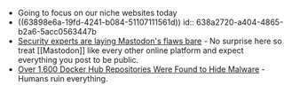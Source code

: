 - Going to focus on our niche websites today
- ((63898e6a-19fd-4241-b084-51107111561d))
  id:: 638a2720-a404-4865-b2a6-5acc0563447b
- [Security experts are laying Mastodon's flaws bare](https://www.techradar.com/news/security-experts-are-laying-mastodons-flaws-bare) - No surprise here so treat [[Mastodon]] like every other online platform and expect everything you post to be public.
- [Over 1,600 Docker Hub Repositories Were Found to Hide Malware](https://heimdalsecurity.com/blog/over-1600-docker-hub-repositories-were-found-to-hide-malware/) - Humans ruin everything.